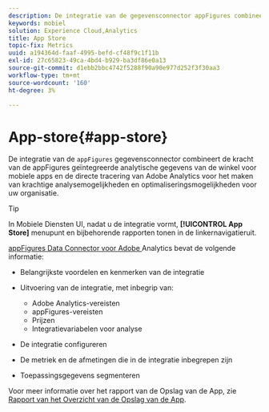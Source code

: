 ```yaml
---
description: De integratie van de gegevensconnector appFigures combineert de kracht van de geïntegreerde analytische gegevens van de AppFigures-winkel voor mobiele apps en de directe tracering van Adobe Analytics voor apps om krachtige analysemogelijkheden en optimalisatiemogelijkheden voor uw organisatie te creëren.
keywords: mobiel
solution: Experience Cloud,Analytics
title: App Store
topic-fix: Metrics
uuid: a194364d-faaf-4995-befd-cf48f9c1f11b
exl-id: 27c65823-49ca-4bd4-b929-ba3df86e0a13
source-git-commit: d1ebb2bbc4742f5288f90a90e977d252f3f30aa3
workflow-type: tm+mt
source-wordcount: '160'
ht-degree: 3%

---
```


# App-store{#app-store}

De integratie van de `appFigures` gegevensconnector combineert de kracht van de appFigures geïntegreerde analytische gegevens van de winkel voor mobiele apps en de directe tracering van Adobe Analytics voor het maken van krachtige analysemogelijkheden en optimaliseringsmogelijkheden voor uw organisatie.

>[!TIP]
>
>In Mobiele Diensten UI, nadat u de integratie vormt, **[!UICONTROL App Store]** menupunt en bijbehorende rapporten tonen in de linkernavigatieruit.

[appFigures Data Connector voor Adobe ](https://experienceleague.adobe.com/docs/analytics/import/dataconnectors/appfigures/appfigures-overview.html) Analytics bevat de volgende informatie:

* Belangrijkste voordelen en kenmerken van de integratie
* Uitvoering van de integratie, met inbegrip van:

   * Adobe Analytics-vereisten
   * appFigures-vereisten
   * Prijzen
   * Integratievariabelen voor analyse

* De integratie configureren
* De metriek en de afmetingen die in de integratie inbegrepen zijn
* Toepassingsgegevens segmenteren

Voor meer informatie over het rapport van de Opslag van de App, zie [Rapport van het Overzicht van de Opslag van de App](/help/using/usage/c-app-store-store-performance.md).
